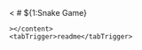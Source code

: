 <snippet>
    <content><
    # ${1:Snake Game}
    
    
    
    
    
    
    
    
    
    
    
    
    
    ></content>
    <tabTrigger>readme</tabTrigger>




</snippet>
